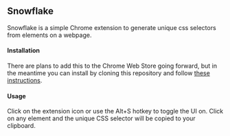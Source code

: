 ## Snowflake

Snowflake is a simple Chrome extension to generate unique css selectors from elements on a webpage.

#### Installation

There are plans to add this to the Chrome Web Store going forward, but in the meantime you can install by cloning this repository and follow [these instructions](https://stackoverflow.com/a/24577660/797123).

#### Usage

Click on the extension icon or use the Alt+S hotkey to toggle the UI on. Click on any element and the unique CSS selector will be copied to your clipboard.